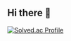 ## Hi there 👋
[![Solved.ac Profile](http://mazassumnida.wtf/api/v2/generate_badge?boj=xode114kr1)](https://solved.ac/xode114kr1/)
<!--
**xode114kr1/xode114kr1** is a ✨ _special_ ✨ repository because its `README.md` (this file) appears on your GitHub profile.

Here are some ideas to get you started:

- 🔭 I’m currently working on ...
- 🌱 I’m currently learning ...
- 👯 I’m looking to collaborate on ...
- 🤔 I’m looking for help with ...
- 💬 Ask me about ...
- 📫 How to reach me: ...
- 😄 Pronouns: ...
- ⚡ Fun fact: ...
-->
